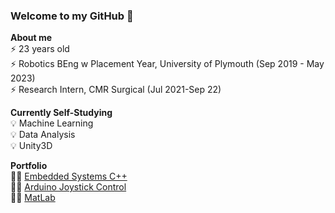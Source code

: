 ### Welcome to my GitHub 👋<br>
**About me** <br>
⚡ 23 years old <br>
⚡ Robotics BEng w Placement Year, University of Plymouth (Sep 2019 - May 2023)<br>
⚡ Research Intern, CMR Surgical (Jul 2021-Sep 22)<br>

**Currently Self-Studying** <br>
💡 Machine Learning <br>
💡 Data Analysis <br>
💡 Unity3D <br>

**Portfolio** <br>
👩‍💻 [Embedded Systems C++](https://github.com/chellij/chellij/tree/a0c1c0fea2fd24e7c2b6afe7c543f386329b4e06/Portfolio/1.%20Embedded%20Systems%20-%20Game%20Dev) <br>
👩‍💻 [Arduino Joystick Control](https://github.com/chellij/chellij/tree/a0c1c0fea2fd24e7c2b6afe7c543f386329b4e06/Portfolio/2.%20Arduino%20Joystick%20Programming) <br>
👩‍💻 [MatLab](https://github.com/chellij/chellij/tree/a0c1c0fea2fd24e7c2b6afe7c543f386329b4e06/Portfolio/4.%20MatLab%20Machine%20Learning) <br>
